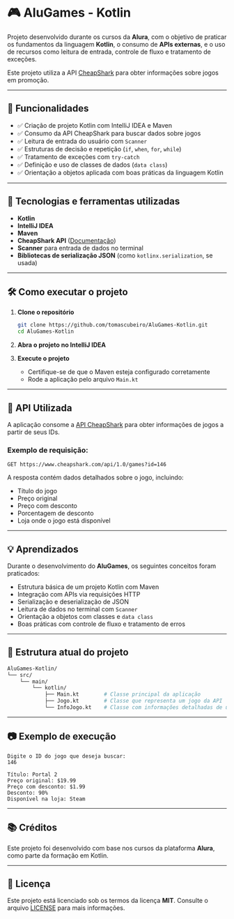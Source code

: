 # 🎮 AluGames - Kotlin

Projeto desenvolvido durante os cursos da **Alura**, com o objetivo de praticar os fundamentos da linguagem **Kotlin**, o consumo de **APIs externas**, e o uso de recursos como leitura de entrada, controle de fluxo e tratamento de exceções.

Este projeto utiliza a API [CheapShark](https://www.cheapshark.com/api) para obter informações sobre jogos em promoção.

---

## 🚀 Funcionalidades

- ✅ Criação de projeto Kotlin com IntelliJ IDEA e Maven  
- ✅ Consumo da API CheapShark para buscar dados sobre jogos  
- ✅ Leitura de entrada do usuário com `Scanner`  
- ✅ Estruturas de decisão e repetição (`if`, `when`, `for`, `while`)  
- ✅ Tratamento de exceções com `try-catch`  
- ✅ Definição e uso de classes de dados (`data class`)  
- ✅ Orientação a objetos aplicada com boas práticas da linguagem Kotlin  

---

## 🧰 Tecnologias e ferramentas utilizadas

- **Kotlin**
- **IntelliJ IDEA**
- **Maven**
- **CheapShark API** ([Documentação](https://www.cheapshark.com/api))
- **Scanner** para entrada de dados no terminal
- **Bibliotecas de serialização JSON** (como `kotlinx.serialization`, se usada)

---

## 🛠️ Como executar o projeto

1. **Clone o repositório**
   ```bash
   git clone https://github.com/tomascubeiro/AluGames-Kotlin.git
   cd AluGames-Kotlin

2. **Abra o projeto no IntelliJ IDEA**

3. **Execute o projeto**

   * Certifique-se de que o Maven esteja configurado corretamente
   * Rode a aplicação pelo arquivo `Main.kt`

---

## 🔌 API Utilizada

A aplicação consome a [API CheapShark](https://www.cheapshark.com/api) para obter informações de jogos a partir de seus IDs.

### Exemplo de requisição:

```http
GET https://www.cheapshark.com/api/1.0/games?id=146
```

A resposta contém dados detalhados sobre o jogo, incluindo:

* Título do jogo
* Preço original
* Preço com desconto
* Porcentagem de desconto
* Loja onde o jogo está disponível

---

## 💡 Aprendizados

Durante o desenvolvimento do **AluGames**, os seguintes conceitos foram praticados:

* Estrutura básica de um projeto Kotlin com Maven
* Integração com APIs via requisições HTTP
* Serialização e deserialização de JSON
* Leitura de dados no terminal com `Scanner`
* Orientação a objetos com classes e `data class`
* Boas práticas com controle de fluxo e tratamento de erros

---

## 📁 Estrutura atual do projeto

```bash
AluGames-Kotlin/
└── src/
    └── main/
        └── kotlin/
            ├── Main.kt        # Classe principal da aplicação
            ├── Jogo.kt        # Classe que representa um jogo da API
            └── InfoJogo.kt    # Classe com informações detalhadas de um jogo
```

---

## 📷 Exemplo de execução

```text
Digite o ID do jogo que deseja buscar:
146

Título: Portal 2  
Preço original: $19.99  
Preço com desconto: $1.99  
Desconto: 90%  
Disponível na loja: Steam
```

---

## 📚 Créditos

Este projeto foi desenvolvido com base nos cursos da plataforma **Alura**, como parte da formação em Kotlin.

---

## 📝 Licença

Este projeto está licenciado sob os termos da licença **MIT**.
Consulte o arquivo [LICENSE](LICENSE) para mais informações.

```
